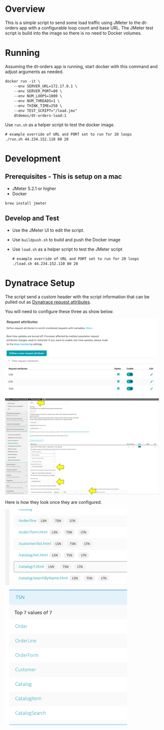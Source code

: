 # Overview

This is a simple script to send some load traffic using JMeter to the dt-orders app with a configurable loop count and base URL. The JMeter test script is build into the image so there is no need to Docker volumes.

# Running

Assuming the dt-orders app is running, start docker with this command and adjust arguments as needed.  

```
docker run -it \
    --env SERVER_URL=172.17.0.1 \
    --env SERVER_PORT=80 \
    --env NUM_LOOPS=1000 \
    --env NUM_THREADS=1 \
    --env THINK_TIME=250 \
    --env TEST_SCRIPT="/load.jmx"
    dtdemos/dt-orders-load:1
```

Use `run.sh` as a helper script to test the docker image.

```
# example override of URL and PORT set to run for 20 loops
./run.sh 44.234.152.110 80 20
```

# Development

## Prerequisites - This is setup on a mac

* JMeter 5.2.1 or higher
* Docker

```
brew install jmeter
```

## Develop and Test

* Use the JMeter UI to edit the script.  
* Use `buildpush.sh` to build and push the Docker image
* Use `load.sh` as a helper script to test the JMeter script

    ```
    # example override of URL and PORT set to run for 20 loops
    ./load.sh 44.234.152.110 80 20
    ```

# Dynatrace Setup

The script send a custom header with the script information that can be pulled out as [Dynatrace request attributes](https://www.dynatrace.com/support/help/how-to-use-dynatrace/transactions-and-services/basic-concepts/request-attributes/).  

You will need to configure these three as show below.

<img src="readme-images/request-attribute-list.png" width="500"/>

<img src="readme-images/request-attribute-setup.png" width="700"/>

Here is how they look once they are configured.

<img src="readme-images/request-attributes.png" width="400"/>

<img src="readme-images/request-attributes-tns.png" width="400"/>